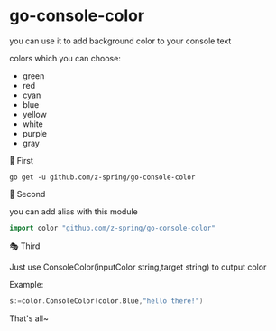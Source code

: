 # go-console-color
you can use it to add background color to your console text

colors which you can choose:
* green
* red 
* cyan 
* blue 
* yellow 
* white
* purple 
* gray

🎈 First
```shell
go get -u github.com/z-spring/go-console-color
```
🧨 Second

you can add alias with this module
```go
import color "github.com/z-spring/go-console-color"
```

🎭 Third 

Just use ConsoleColor(inputColor string,target string) to output color

Example:
```go
s:=color.ConsoleColor(color.Blue,"hello there!") 
```
That's all~

